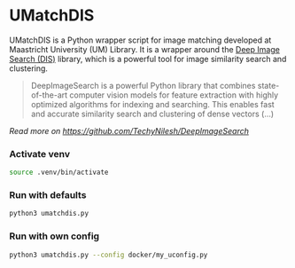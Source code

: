 # UMatchDIS

UMatchDIS is a Python wrapper script for image matching developed at Maastricht University (UM) Library. 
It is a wrapper around the [Deep Image Search (DIS)](https://pypi.org/project/DeepImageSearch/) library, which is a powerful tool for image similarity search and clustering.
> DeepImageSearch is a powerful Python library that combines state-of-the-art computer vision models for feature
> extraction with highly optimized algorithms for indexing and searching. This enables fast and accurate similarity search
> and clustering of dense vectors (...) 

_Read more on https://github.com/TechyNilesh/DeepImageSearch_

### Activate venv
```bash
source .venv/bin/activate
```

### Run with defaults
```bash
python3 umatchdis.py
```

### Run with own config
```bash
python3 umatchdis.py --config docker/my_uconfig.py
```